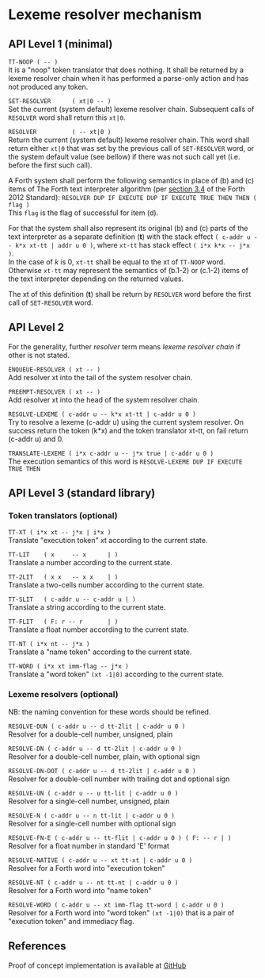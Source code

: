 
# Lexeme resolver mechanism

## API Level 1 (minimal)

`TT-NOOP ( -- )` <br/>
It is a "noop" token translator that does nothing.
It shall be returned by a lexeme resolver chain when
it has performed a parse-only action and has not produced any token.

`SET-RESOLVER      ( xt|0 -- )` <br/>
Set the current (system default) lexeme resolver chain.
Subsequent calls of `RESOLVER` word shall return this `xt|0`.

`RESOLVER          ( -- xt|0 )` <br/>
Return the current (system default) lexeme resolver chain.
This word shall return either `xt|0` that was set by the previous call
of `SET-RESOLVER` word, or the system default value (see bellow)
if there was not such call yet (i.e. before the first such call).


A Forth system shall perform the following semantics
in place of (b) and (c) items of The Forth text interpreter algorithm
(per [section 3.4](http://www.forth200x.org/documents/html/usage.html#section.3.4)
of the Forth 2012 Standard):
`RESOLVER DUP IF EXECUTE DUP IF EXECUTE TRUE THEN THEN ( flag )`<br/>
This `flag` is the flag of successful for item (d).

For that the system shall also represent its original (b) and (c) parts
of the text interpreter as a separate definition (__t__) with the stack effect
`( c-addr u -- k*x xt-tt | addr u 0 )`,
where `xt-tt` has stack effect `( i*x k*x -- j*x )`.<br/>
In the case of _k_ is 0, `xt-tt` shall be equal to the xt of `TT-NOOP` word.
Otherwise `xt-tt` may represent the semantics of (b.1-2) or (c.1-2) items
of the text interpreter depending on the returned values.

The xt of this definition (__t__) shall be return by `RESOLVER` word
before the first call of `SET-RESOLVER` word.


## API Level 2

For the generality, further _resolver_ term means _lexeme resolver chain_
if other is not stated.


`ENQUEUE-RESOLVER ( xt -- )` <br/>
Add resolver xt into the tail of the system resolver chain.

`PREEMPT-RESOLVER ( xt -- )` <br/>
Add resolver xt into the head of the system resolver chain.


`RESOLVE-LEXEME ( c-addr u -- k*x xt-tt | c-addr u 0 )` <br/>
Try to resolve a lexeme (c-addr u) using the current system resolver.
On success return the token (k*x) and the token translator xt-tt,
on fail return (c-addr u) and 0.

`TRANSLATE-LEXEME ( i*x c-addr u -- j*x true | c-addr u 0 )` <br/>
The execution semantics of this word is `RESOLVE-LEXEME DUP IF EXECUTE TRUE THEN`


## API Level 3 (standard library)

### Token translators (optional)

`TT-XT ( i*x xt -- j*x | i*x )` <br/>
Translate "execution token" xt according to the current state.

`TT-LIT    ( x     -- x      | )` <br/>
Translate a number according to the current state.

`TT-2LIT   ( x x   -- x x    | )` <br/>
Translate a two-cells number according to the current state.

`TT-SLIT   ( c-addr u -- c-addr u | )` <br/>
Translate a string according to the current state.

`TT-FLIT   ( F: r -- r       | )` <br/>
Translate a float number according to the current state.

`TT-NT ( i*x nt -- j*x )` <br/>
Translate a "name token" according to the current state.

`TT-WORD ( i*x xt imm-flag -- j*x )` <br/>
Translate a "word token" `(xt -1|0)` according to the current state.


### Lexeme resolvers (optional)

NB: the naming convention for these words should be refined.

`RESOLVE-DUN ( c-addr u -- d tt-2lit | c-addr u 0 )` <br/>
Resolver for a double-cell number, unsigned, plain

`RESOLVE-DN ( c-addr u -- d tt-2lit | c-addr u 0 )` <br/>
Resolver for a double-cell number, plain, with optional sign

`RESOLVE-DN-DOT ( c-addr u -- d tt-2lit | c-addr u 0 )` <br/>
Resolver for a double-cell number with trailing dot and optional sign

`RESOLVE-UN ( c-addr u -- u tt-lit | c-addr u 0 )` <br/>
Resolver for a single-cell number, unsigned, plain

`RESOLVE-N ( c-addr u -- n tt-lit | c-addr u 0 )` <br/>
Resolver for a single-cell number with optional sign

`RESOLVE-FN-E ( c-addr u -- tt-flit | c-addr u 0 ) ( F: -- r | )` <br/>
Resolver for a float number in standard 'E' format

`RESOLVE-NATIVE ( c-addr u -- xt tt-xt | c-addr u 0 )` <br/>
Resolver for a Forth word into "execution token"

`RESOLVE-NT ( c-addr u -- nt tt-nt | c-addr u 0 )` <br/>
Resolver for a Forth word into "name token"

`RESOLVE-WORD ( c-addr u -- xt imm-flag tt-word | c-addr u 0 )` <br/>
Resolver for a Forth word into "word token" `(xt -1|0)`
that is a pair of "execution token" and immediacy flag.


## References

Proof of concept implementation is available
at [GitHub](https://github.com/ruv/forth-design-exp/tree/master/lexeme-translator)
